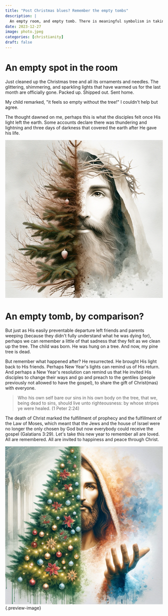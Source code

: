 ```yaml
---
title: "Post Christmas blues? Remember the empty tombs"
description: |
  An empty room, and empty tomb. There is meaningful symbolism in taking down the tree. 
date: 2023-12-27
image: photo.jpeg
categories: [christianity]
draft: false
---
```


# An empty spot in the room

Just cleaned up the Christmas tree and all its ornaments and needles. The glittering, shimmering, and sparkling lights that have warmed us for the last month are officially gone. Packed up. Shipped out. Sent home. 

My child remarked, "it feels so empty without the tree!" I couldn't help but agree. 

The thought dawned on me, perhaps this is what the disciples felt once His light left the earth. Some accounts declare there was thundering and lightning and three days of darkness that covered the earth after He gave his life. 

![A dead Christmas tree reminds us of a Christ who died for us on the tree.](deadtree.jpeg)

# An empty tomb, by comparison?

But just as His easily preventable departure left friends and parents weeping (because they didn't fully understand what he was dying for), perhaps we can remember a little of that sadness that they felt as we clean up the tree. The child was born. He was hung on a tree. And now, my pine tree is dead. 

But remember what happened after? He resurrected. He brought His light back to His friends. Perhaps New Year's lights can remind us of His return. And perhaps a New Year's resolution can remind us that He invited His disciples to change their ways and go and preach to the gentiles (people previously not allowed to have the gospel), to share the gift of Christ(mas) with everyone. 

> Who his own self bare our sins in his own body on the tree, that we, being dead to sins, should live unto righteousness: by whose stripes ye were healed. (1 Peter 2:24)

The death of Christ marked the fulfillment of prophecy and the fulfillment of the Law of Moses, which meant that the Jews and the house of Israel were no longer the only chosen by God but now everybody could receive the gospel (Galatians 3:29). Let's take this new year to remember all are loved. All are remembered. All are invited to happiness and peace through Christ. 

![Dead tree? Remember the living Christ!](photo.jpeg){.preview-image}
 


